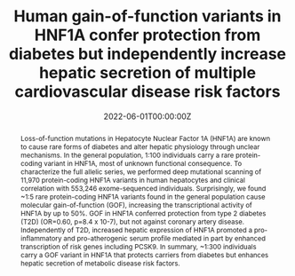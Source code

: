 ---
title: "Human gain-of-function variants in HNF1A confer protection from diabetes but independently increase hepatic secretion of multiple cardiovascular disease risk factors"
authors:
- N DeForest et. al
date: "2022-06-01T00:00:00Z"
links:
- name: "Conference Webpage"
  url: "https://www.varianteffect.org/mss2022#"



# Schedule page publish date (NOT publication's date).
#publishDate: "2017-01-01T00:00:00Z"

# Publication type.
# Legend: 0 = Uncategorized; 1 = Conference paper; 2 = Journal article;
# 3 = Preprint / Working Paper; 4 = Report; 5 = Book; 6 = Book section;
# 7 = Thesis; 8 = Patent
publication_types: ["1"]

# Publication name and optional abbreviated publication name.
publication: "[Poster session], *Mutational Scanning Symposium*. Toronto, Canada / Virtual"
publication_short: ""

abstract: Loss-of-function mutations in Hepatocyte Nuclear Factor 1A (HNF1A) are known to cause rare forms of diabetes and alter hepatic physiology through unclear mechanisms. In the general population, 1:100 individuals carry a rare protein-coding variant in HNF1A, most of unknown functional consequence. To characterize the full allelic series, we performed deep mutational scanning of 11,970 protein-coding HNF1A variants in human hepatocytes and clinical correlation with 553,246 exome-sequenced individuals. Surprisingly, we found ~1:5 rare protein-coding HNF1A variants found in the general population cause molecular gain-of-function (GOF), increasing the transcriptional activity of HNF1A by up to 50%. GOF in HNF1A conferred protection from type 2 diabetes (T2D) (OR=0.60, p=8.4 x 10-7), but not against coronary artery disease. Independently of T2D, increased hepatic expression of HNF1A promoted a pro-inflammatory and pro-atherogenic serum profile mediated in part by enhanced transcription of risk genes including PCSK9. In summary, ~1:300 individuals carry a GOF variant in HNF1A that protects carriers from diabetes but enhances hepatic secretion of metabolic disease risk factors.


featured: false

# links:
# - name: ""
#   url: ""
url_pdf: ''
url_code: ''
url_dataset: ''
url_poster: ''
url_project: ''
url_slides: ''
url_source: ''
url_video: ''

# Featured image
# To use, add an image named `featured.jpg/png` to your page's folder. 
image:
  caption: 'Image credit: [**Unsplash**](https://unsplash.com/photos/jdD8gXaTZsc)'
  focal_point: ""
  preview_only: false

# Associated Projects (optional).
#   Associate this publication with one or more of your projects.
#   Simply enter your project's folder or file name without extension.
#   E.g. `internal-project` references `content/project/internal-project/index.md`.
#   Otherwise, set `projects: []`.
projects: []

# Slides (optional).
#   Associate this publication with Markdown slides.
#   Simply enter your slide deck's filename without extension.
#   E.g. `slides: "example"` references `content/slides/example/index.md`.
#   Otherwise, set `slides: ""`.
slides: ""
---
